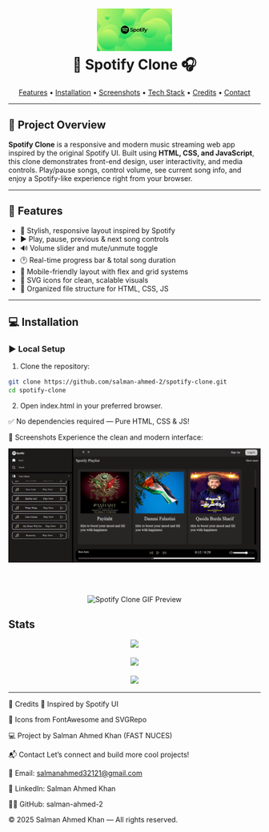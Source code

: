 <h1 align="center">
  <img src="logo.jpeg" width="150" alt="Spotify Clone Logo">
  <br>
  <b>🎵 Spotify Clone 🎧</b>
  <br>
  
</h1>

<p align="center">
  <a href="#features">Features</a> •
  <a href="#installation">Installation</a> •
  <a href="#screenshots">Screenshots</a> •
  <a href="#technologies-used">Tech Stack</a> •
  <a href="#credits">Credits</a> •
  <a href="#contact">Contact</a>
</p>

---

## 🎯 Project Overview

**Spotify Clone** is a responsive and modern music streaming web app inspired by the original Spotify UI. Built using **HTML, CSS, and JavaScript**, this clone demonstrates front-end design, user interactivity, and media controls. Play/pause songs, control volume, see current song info, and enjoy a Spotify-like experience right from your browser.

---

## 🚀 Features

- 🎼 Stylish, responsive layout inspired by Spotify
- ▶️ Play, pause, previous & next song controls
- 🔊 Volume slider and mute/unmute toggle
- 🕐 Real-time progress bar & total song duration
- 📱 Mobile-friendly layout with flex and grid systems
- 🎨 SVG icons for clean, scalable visuals
- 📁 Organized file structure for HTML, CSS, JS

---

## 💻 Installation

### ▶️ Local Setup
1. Clone the repository:
```bash
git clone https://github.com/salman-ahmed-2/spotify-clone.git
cd spotify-clone
```
2. Open index.html in your preferred browser.

✅ No dependencies required — Pure HTML, CSS & JS!

📸 Screenshots
Experience the clean and modern interface:

<p align="center"> <img src="spotifymain.png" width="600" alt="Home View"/> </p><br><br> 
<p align="center"> <img src="spotifyvid.gif" width="700" alt="Spotify Clone GIF Preview"/> </p>



##  Stats

<p align="center">
  <img src="https://github-readme-streak-stats.herokuapp.com/?user=salman-ahmed-2&theme=dark&hide_border=true" />
  <br><br>
  <img src="https://github-readme-stats.vercel.app/api?username=salman-ahmed-2&show_icons=true&theme=dark&hide_border=true" />
  <br><br>
  <img src="https://github-readme-stats.vercel.app/api/top-langs/?username=salman-ahmed-2&layout=compact&theme=dark&hide_border=true" />
</p>

---



🙌 Credits
🎨 Inspired by Spotify UI

📁 Icons from FontAwesome and SVGRepo

💻 Project by Salman Ahmed Khan (FAST NUCES)

📬 Contact
Let’s connect and build more cool projects!

📧 Email: salmanahmed32121@gmail.com

💼 LinkedIn: Salman Ahmed Khan

🧑‍💻 GitHub: salman-ahmed-2

© 2025 Salman Ahmed Khan — All rights reserved.
